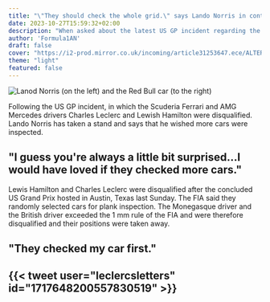 ```yaml
---
title: "\"They should check the whole grid.\" says Lando Norris in context of the US GP incident"
date: 2023-10-27T15:59:32+02:00
description: "When asked about the latest US GP incident regarding the disqualification of Lewis Hamilton and Charles Leclerc, Norris says: \"If more than 50% of the cars are deemed illegal, they should check the whole grid\"."
author: 'Formula1AN'
draft: false
cover: "https://i2-prod.mirror.co.uk/incoming/article31253647.ece/ALTERNATES/s1200/0_Lando-Norris-Max-Verstappen-COTA-main-AP-GETTY.jpg"
theme: "light"
featured: false
---
```

![Lanod Norris (on the left) and the Red Bull car (to the right)](https://i2-prod.mirror.co.uk/incoming/article31253647.ece/ALTERNATES/s1200/0_Lando-Norris-Max-Verstappen-COTA-main-AP-GETTY.jpg)

Following the US GP incident, in which the Scuderia Ferrari and AMG Mercedes drivers Charles Leclerc and Lewish Hamilton were disqualified. Lando Norris has taken a stand and says that he wished more cars were inspected.

## "I guess you're always a little bit surprised...I would have loved if they checked more cars."

Lewis Hamilton and Charles Leclerc were disqualified after the concluded US Grand Prix hosted in Austin, Texas last Sunday. The FIA said they randomly selected cars for plank inspection. The Monegasque driver and the British driver exceeded the 1 mm rule of the FIA and were therefore disqualified and their positions were taken away.

## "They checked my car first."

## {{< tweet user="leclercsletters" id="1717648200557830519" >}}  
